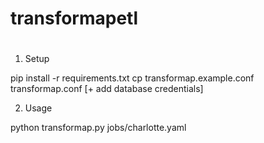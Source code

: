 # transformapetl
#

1. Setup

pip install -r requirements.txt
cp transformap.example.conf transformap.conf [+ add database credentials]

2. Usage

python transformap.py jobs/charlotte.yaml

